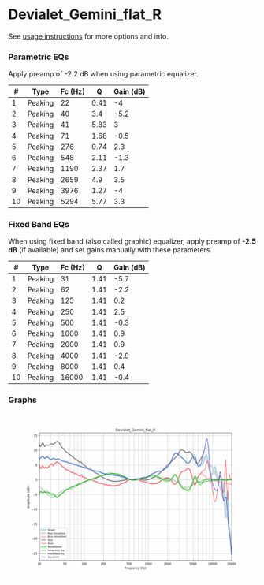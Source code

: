 # Devialet_Gemini_flat_R
See [usage instructions](https://github.com/jaakkopasanen/AutoEq#usage) for more options and info.

### Parametric EQs
Apply preamp of -2.2 dB when using parametric equalizer.

|   # | Type    |   Fc (Hz) |    Q |   Gain (dB) |
|-----|---------|-----------|------|-------------|
|   1 | Peaking |        22 | 0.41 |        -4   |
|   2 | Peaking |        40 | 3.4  |        -5.2 |
|   3 | Peaking |        41 | 5.83 |         3   |
|   4 | Peaking |        71 | 1.68 |        -0.5 |
|   5 | Peaking |       276 | 0.74 |         2.3 |
|   6 | Peaking |       548 | 2.11 |        -1.3 |
|   7 | Peaking |      1190 | 2.37 |         1.7 |
|   8 | Peaking |      2659 | 4.9  |         3.5 |
|   9 | Peaking |      3976 | 1.27 |        -4   |
|  10 | Peaking |      5294 | 5.77 |         3.3 |

### Fixed Band EQs
When using fixed band (also called graphic) equalizer, apply preamp of **-2.5 dB** (if available) and set gains manually with these parameters.

|   # | Type    |   Fc (Hz) |    Q |   Gain (dB) |
|-----|---------|-----------|------|-------------|
|   1 | Peaking |        31 | 1.41 |        -5.7 |
|   2 | Peaking |        62 | 1.41 |        -2.2 |
|   3 | Peaking |       125 | 1.41 |         0.2 |
|   4 | Peaking |       250 | 1.41 |         2.5 |
|   5 | Peaking |       500 | 1.41 |        -0.3 |
|   6 | Peaking |      1000 | 1.41 |         0.9 |
|   7 | Peaking |      2000 | 1.41 |         0.9 |
|   8 | Peaking |      4000 | 1.41 |        -2.9 |
|   9 | Peaking |      8000 | 1.41 |         0.4 |
|  10 | Peaking |     16000 | 1.41 |        -0.4 |

### Graphs
![](./Devialet_Gemini_flat_R.png)
